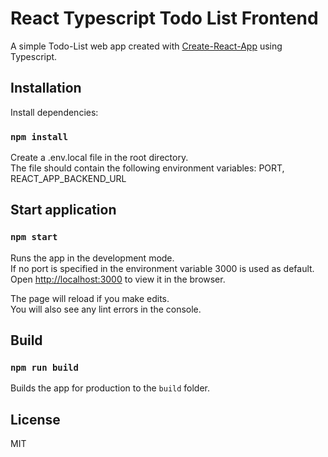 # React Typescript Todo List Frontend

A simple Todo-List web app created with [Create-React-App](https://create-react-app.dev/) using Typescript.

## Installation

Install dependencies:

### `npm install`

Create a .env.local file in the root directory.\
The file should contain the following environment variables:
PORT, REACT_APP_BACKEND_URL

## Start application

### `npm start`

Runs the app in the development mode.\
If no port is specified in the environment variable 3000 is used as default.\
Open [http://localhost:3000](http://localhost:3000) to view it in the browser.

The page will reload if you make edits.\
You will also see any lint errors in the console.

## Build

### `npm run build`

Builds the app for production to the `build` folder.

## License

MIT
